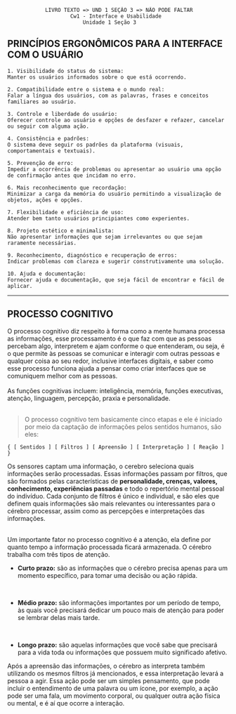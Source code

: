                 LIVRO TEXTO => UND 1 SEÇÃO 3 => NÃO PODE FALTAR
                        Cw1 - Interface e Usabilidade
                            Unidade 1 Seção 3               




<h2>PRINCÍPIOS ERGONÔMICOS PARA A INTERFACE COM O USUÁRIO</h2>

    1. Visibilidade do status do sistema:
    Manter os usuários informados sobre o que está ocorrendo.

    2. Compatibilidade entre o sistema e o mundo real:
    Falar a língua dos usuários, com as palavras, frases e conceitos familiares ao usuário.

    3. Controle e liberdade do usuário:
    Oferecer controle ao usuário e opções de desfazer e refazer, cancelar ou seguir com alguma ação.

    4. Consistência e padrões:
    O sistema deve seguir os padrões da plataforma (visuais, comportamentais e textuais).

    5. Prevenção de erro:
    Impedir a ocorrência de problemas ou apresentar ao usuário uma opção de confirmação antes que incidam no erro.

    6. Mais reconhecimento que recordação:
    Minimizar a carga da memória do usuário permitindo a visualização de objetos, ações e opções.

    7. Flexibilidade e eficiência de uso:
    Atender bem tanto usuários principiantes como experientes.

    8. Projeto estético e minimalista:
    Não apresentar informações que sejam irrelevantes ou que sejam raramente necessárias.

    9. Reconhecimento, diagnóstico e recuperação de erros:
    Indicar problemas com clareza e sugerir construtivamente uma solução.

    10. Ajuda e documentação:
    Fornecer ajuda e documentação, que seja fácil de encontrar e fácil de aplicar.

--- 

<h2>PROCESSO COGNITIVO</h2>
O processo cognitivo diz respeito à forma como a mente humana processa as informações, esse processamento é o que faz com que as pessoas percebam algo, interpretem e ajam conforme o que entenderam, ou seja, é o que permite às pessoas se comunicar e interagir com outras pessoas e qualquer coisa ao seu redor, inclusive interfaces digitais, e saber como esse processo funciona ajuda a pensar como criar interfaces que se comuniquem melhor com as pessoas.
<br>
<br>
As funções cognitivas incluem: inteligência, memória, funções executivas, atenção, linguagem, percepção, praxia e personalidade.
<br>
<br>

> O processo cognitivo tem basicamente cinco etapas e ele é iniciado por meio da captação de informações pelos sentidos humanos, são eles:

    { [ Sentidos ] [ Filtros ] [ Apreensão ] [ Interpretação ] [ Reação ] }

Os sensores captam uma informação, o cerebro seleciona quais informações serão processadas.  Essas informações passam por filtros, que são formados pelas características de <b>personalidade, crenças, valores, conhecimento, experiências passadas</b> e todo o repertório mental pessoal do indivíduo. Cada conjunto de filtros é único e individual, e são eles que definem quais informações são mais relevantes ou interessantes para o cérebro processar, assim como as percepções e interpretações das informações. 
<br>
<br>

Um importante fator no processo cognitivo é a atenção, ela define por quanto tempo a informação processada ficará armazenada. O cérebro trabalha com três tipos de atenção.

* <b>Curto prazo:</b> são as informações que o cérebro precisa apenas para um momento específico, para tomar uma decisão ou ação rápida. 
<br>

* <b>Médio prazo:</b> são informações importantes por um período de tempo, às quais você precisará dedicar um pouco mais de atenção para poder se lembrar delas mais tarde. 
<br>

* <b>Longo prazo:</b> são aquelas informações que você sabe que precisará para a vida toda ou informações que possuem muito significado afetivo.



Após a apreensão das informações, o cérebro as interpreta também utilizando os mesmos filtros já mencionados, e essa interpretação levará a pessoa a agir. Essa ação pode ser um simples pensamento, que pode incluir o entendimento de uma palavra ou um ícone, por exemplo, a ação pode ser uma fala, um movimento corporal, ou qualquer outra ação física ou mental, e é aí que ocorre a interação. 






